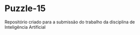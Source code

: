 # Puzzle-15
Repositório criado para a submissão do trabalho da disciplina de Inteligência Artificial
